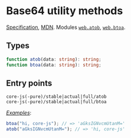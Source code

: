 # Base64 utility methods

[Specification](https://html.spec.whatwg.org/multipage/webappapis.html#atob), [MDN](https://developer.mozilla.org/en-US/docs/Glossary/Base64). Modules [`web.atob`](/packages/core-js/modules/web.atob.js), [`web.btoa`](/packages/core-js/modules/web.btoa.js).

## Types

```ts
function atob(data: string): string;
function btoa(data: string): string;
```

## Entry points



```
core-js(-pure)/stable|actual|full/atob
core-js(-pure)/stable|actual|full/btoa
```

[_Examples_](https://is.gd/4Nxmzn):

```js
btoa("hi, core-js"); // => 'aGksIGNvcmUtanM='
atob("aGksIGNvcmUtanM="); // => 'hi, core-js'
```
